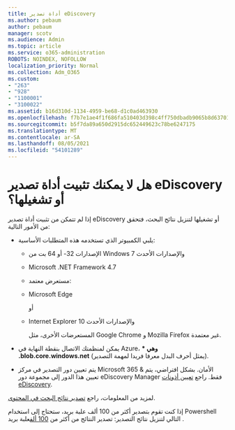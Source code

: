 ```yaml
---
title: أداة تصدير eDiscovery
ms.author: pebaum
author: pebaum
manager: scotv
ms.audience: Admin
ms.topic: article
ms.service: o365-administration
ROBOTS: NOINDEX, NOFOLLOW
localization_priority: Normal
ms.collection: Adm_O365
ms.custom:
- "263"
- "928"
- "1100001"
- "3100022"
ms.assetid: b16d310d-1134-4959-be68-d1c0ad463930
ms.openlocfilehash: f7b7e1ae4f1f686fa510403d398c4ff750dbadb9065b8d63701a927eeac52d9b
ms.sourcegitcommit: b5f7da89a650d2915dc652449623c78be6247175
ms.translationtype: MT
ms.contentlocale: ar-SA
ms.lasthandoff: 08/05/2021
ms.locfileid: "54101289"
---
```

# <a name="cant-install-or-run-the-ediscovery-export-tool"></a>هل لا يمكنك تثبيت أداة تصدير eDiscovery أو تشغيلها؟

إذا لم تتمكن من تثبيت أداة تصدير eDiscovery أو تشغيلها لتنزيل نتائج البحث، فتحقق من الأمور التالية:
  
- يلبي الكمبيوتر الذي تستخدمه هذه المتطلبات الأساسية:

  - الإصدارات 32- أو 64 بت من Windows 7 والإصدارات الأحدث

  - Microsoft .NET Framework 4.7

  - مستعرض معتمد:

  - Microsoft Edge

    أو

  - Internet Explorer 10 والإصدارات الأحدث

    المستعرضات الأخرى، مثل Google Chrome و Mozilla Firefox غير معتمدة.

- يمكن لمنظمتك الاتصال بنقطة النهاية في Azure، **\* وهي .blob.core.windows.net** (يمثل أحرف البدل معرفا فريدا لمهمة التصدير).

- يتم تعيين دور التصدير في مركز Microsoft 365 &amp; الأمان. بشكل افتراضي، يتم تعيين هذا الدور إلى مجموعة دور eDiscovery Manager فقط. راجع [تعيين أذونات eDiscovery](https://docs.microsoft.com/microsoft-365/compliance/assign-ediscovery-permissions).

لمزيد من المعلومات، راجع [تصدير نتائج البحث في المحتوى](https://docs.microsoft.com/microsoft-365/compliance/export-search-results).

إذا كنت تقوم بتصدير أكثر من 100 ألف علبة بريد، ستحتاج إلى استخدام Powershell التالي لتنزيل نتائج التصدير: تصدير النتائج من أكثر من  [100 ألف](https://docs.microsoft.com/microsoft-365/compliance/export-search-results?view=o365-worldwide%23exporting-results-from-more-than-100000-mailboxes)علبة بريد .